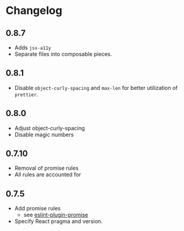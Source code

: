 # Changelog

## 0.8.7
- Adds `jsx-a11y`
- Separate files into composable pieces.

## 0.8.1
- Disable `object-curly-spacing` and `max-len` for better utilization of `prettier`.

## 0.8.0
- Adjust object-curly-spacing
- Disable magic numbers

## 0.7.10
- Removal of promise rules
- All rules are accounted for

## 0.7.5

- Add promise rules
  - see [eslint-plugin-promise](https://github.com/xjamundx/eslint-plugin-promise)
- Specify React pragma and version.
